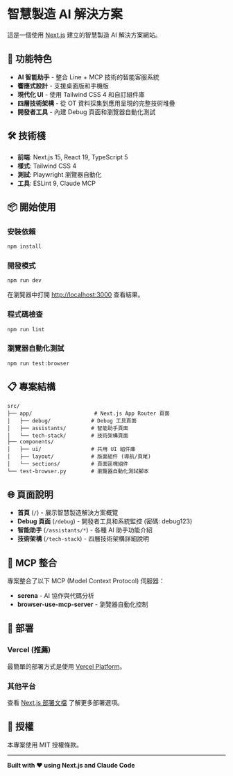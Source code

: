 # 智慧製造 AI 解決方案

這是一個使用 [Next.js](https://nextjs.org) 建立的智慧製造 AI 解決方案網站。

## 🚀 功能特色

- **AI 智能助手** - 整合 Line + MCP 技術的智能客服系統
- **響應式設計** - 支援桌面版和手機版
- **現代化 UI** - 使用 Tailwind CSS 4 和自訂組件庫
- **四層技術架構** - 從 OT 資料採集到應用呈現的完整技術堆疊
- **開發者工具** - 內建 Debug 頁面和瀏覽器自動化測試

## 🛠 技術棧

- **前端**: Next.js 15, React 19, TypeScript 5
- **樣式**: Tailwind CSS 4
- **測試**: Playwright 瀏覽器自動化
- **工具**: ESLint 9, Claude MCP

## 📦 開始使用

### 安裝依賴
```bash
npm install
```

### 開發模式
```bash
npm run dev
```
在瀏覽器中打開 [http://localhost:3000](http://localhost:3000) 查看結果。

### 程式碼檢查
```bash
npm run lint
```

### 瀏覽器自動化測試
```bash
npm run test:browser
```

## 📋 專案結構

```
src/
├── app/                    # Next.js App Router 頁面
│   ├── debug/             # Debug 工具頁面
│   ├── assistants/        # 智能助手頁面
│   └── tech-stack/        # 技術架構頁面
├── components/
│   ├── ui/                # 共用 UI 組件庫
│   ├── layout/            # 版面組件 (導航/頁尾)
│   └── sections/          # 頁面區塊組件
└── test-browser.py        # 瀏覽器自動化測試腳本
```

## 🌐 頁面說明

- **首頁** (`/`) - 展示智慧製造解決方案概覽
- **Debug 頁面** (`/debug`) - 開發者工具和系統監控 (密碼: debug123)
- **智能助手** (`/assistants/*`) - 各種 AI 助手功能介紹
- **技術架構** (`/tech-stack`) - 四層技術架構詳細說明

## 🤖 MCP 整合

專案整合了以下 MCP (Model Context Protocol) 伺服器：

- **serena** - AI 協作與代碼分析
- **browser-use-mcp-server** - 瀏覽器自動化控制

## 🚀 部署

### Vercel (推薦)
最簡單的部署方式是使用 [Vercel Platform](https://vercel.com/new?utm_medium=default-template&filter=next.js&utm_source=create-next-app&utm_campaign=create-next-app-readme)。

### 其他平台
查看 [Next.js 部署文檔](https://nextjs.org/docs/app/building-your-application/deploying) 了解更多部署選項。

## 📄 授權

本專案使用 MIT 授權條款。

---

**Built with ❤️ using Next.js and Claude Code**